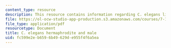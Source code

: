 ```yaml
---
content_type: resource
description: This resource contains information regarding C. elegans life cycle.
file: https://ol-ocw-studio-app-production.s3.amazonaws.com/courses/7-15-experimental-molecular-genetics-spring-2015/fc599e2eb6596b49629de955f4f6a5ea_MIT7_15S15_anatomy.pdf
file_type: application/pdf
resourcetype: Document
title: C. elegans hermaphrodite and male
uid: fc599e2e-b659-6b49-629d-e955f4f6a5ea
---
```

